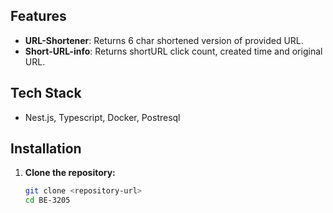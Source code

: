 ## Features

- **URL-Shortener**: Returns 6 char shortened version of provided URL.
- **Short-URL-info**: Returns shortURL click count, created time and original URL.

## Tech Stack

- Nest.js, Typescript, Docker, Postresql

## Installation

1. **Clone the repository:**

   ```bash
   git clone <repository-url>
   cd BE-3205
   ```